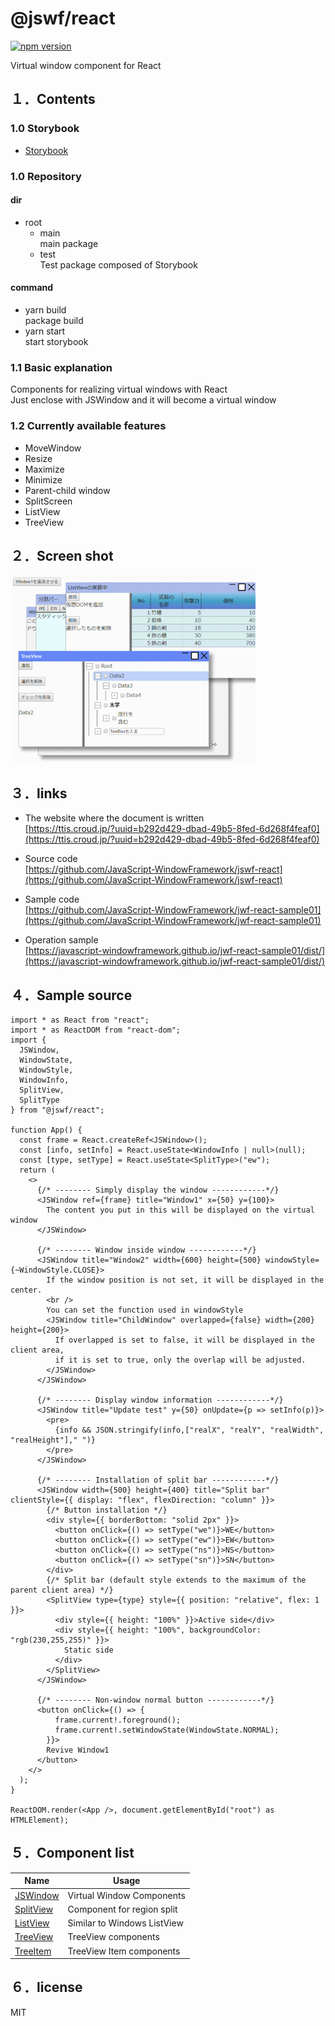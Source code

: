 # @jswf/react

[![npm version](https://badge.fury.io/js/%40jswf%2Freact.svg)](https://badge.fury.io/js/%40jswf%2Freact)  

Virtual window component for React

## １．Contents

### 1.0 Storybook

- [Storybook](https://javascript-windowframework.github.io/jswf-react/storybook-static/?path=/story/pages--all)

### 1.0 Repository

#### dir

- root
  - main  
     main package
  - test  
     Test package composed of Storybook

#### command

- yarn build  
    package build
- yarn start  
    start storybook

### 1.1 Basic explanation

Components for realizing virtual windows with React  
Just enclose with JSWindow and it will become a virtual window

### 1.2 Currently available features

- MoveWindow
- Resize
- Maximize
- Minimize
- Parent-child window
- SplitScreen
- ListView
- TreeView

## ２．Screen shot

![ScreenShot](https://raw.githubusercontent.com/JavaScript-WindowFramework/jwf-react-sample01/ScreenShot/ScreenShot.gif)

## ３．links

- The website where the document is written  
[https://ttis.croud.jp/?uuid=b292d429-dbad-49b5-8fed-6d268f4feaf0](https://ttis.croud.jp/?uuid=b292d429-dbad-49b5-8fed-6d268f4feaf0)

- Source code  
[https://github.com/JavaScript-WindowFramework/jswf-react](https://github.com/JavaScript-WindowFramework/jswf-react)

- Sample code  
[https://github.com/JavaScript-WindowFramework/jwf-react-sample01](https://github.com/JavaScript-WindowFramework/jwf-react-sample01)

- Operation sample  
[https://javascript-windowframework.github.io/jwf-react-sample01/dist/](https://javascript-windowframework.github.io/jwf-react-sample01/dist/)

## ４．Sample source

```tsx:index.tsx
import * as React from "react";
import * as ReactDOM from "react-dom";
import {
  JSWindow,
  WindowState,
  WindowStyle,
  WindowInfo,
  SplitView,
  SplitType
} from "@jswf/react";

function App() {
  const frame = React.createRef<JSWindow>();
  const [info, setInfo] = React.useState<WindowInfo | null>(null);
  const [type, setType] = React.useState<SplitType>("ew");
  return (
    <>
      {/* -------- Simply display the window ------------*/}
      <JSWindow ref={frame} title="Window1" x={50} y={100}>
        The content you put in this will be displayed on the virtual window
      </JSWindow>

      {/* -------- Window inside window ------------*/}
      <JSWindow title="Window2" width={600} height={500} windowStyle={~WindowStyle.CLOSE}>
        If the window position is not set, it will be displayed in the center.
        <br />
        You can set the function used in windowStyle
        <JSWindow title="ChildWindow" overlapped={false} width={200} height={200}>
          If overlapped is set to false, it will be displayed in the client area,
          if it is set to true, only the overlap will be adjusted.
        </JSWindow>
      </JSWindow>

      {/* -------- Display window information ------------*/}
      <JSWindow title="Update test" y={50} onUpdate={p => setInfo(p)}>
        <pre>
          {info && JSON.stringify(info,["realX", "realY", "realWidth", "realHeight"]," ")}
        </pre>
      </JSWindow>

      {/* -------- Installation of split bar ------------*/}
      <JSWindow width={500} height={400} title="Split bar" clientStyle={{ display: "flex", flexDirection: "column" }}>
        {/* Button installation */}
        <div style={{ borderBottom: "solid 2px" }}>
          <button onClick={() => setType("we")}>WE</button>
          <button onClick={() => setType("ew")}>EW</button>
          <button onClick={() => setType("ns")}>NS</button>
          <button onClick={() => setType("sn")}>SN</button>
        </div>
        {/* Split bar (default style extends to the maximum of the parent client area) */}
        <SplitView type={type} style={{ position: "relative", flex: 1 }}>
          <div style={{ height: "100%" }}>Active side</div>
          <div style={{ height: "100%", backgroundColor: "rgb(230,255,255)" }}>
            Static side
          </div>
        </SplitView>
      </JSWindow>

      {/* -------- Non-window normal button ------------*/}
      <button onClick={() => {
          frame.current!.foreground();
          frame.current!.setWindowState(WindowState.NORMAL);
        }}>
        Revive Window1
      </button>
    </>
  );
}

ReactDOM.render(<App />, document.getElementById("root") as HTMLElement);

```

## ５．Component list

| Name                                                                          | Usage                       |
| ----------------------------------------------------------------------------- | --------------------------- |
| [JSWindow](https://ttis.croud.jp/?uuid=f111063f-5af3-4158-816d-ae8c4f4c2ac7)  | Virtual Window Components   |
| [SplitView](https://ttis.croud.jp/?uuid=b3aa0115-2d3a-4ff3-afb0-c221d3e3918b) | Component for region split  |
| [ListView](https://ttis.croud.jp/?uuid=7f858598-112b-4d98-8890-19f4084c49a2)  | Similar to Windows ListView |
| [TreeView](https://ttis.croud.jp/?uuid=2ab9d650-0deb-4cdd-84c5-0481aee71ed3)  | TreeView components         |
| [TreeItem](https://ttis.croud.jp/?uuid=faedbbf6-eef3-43fc-9d02-7d61a4db7ed6)  | TreeView Item components    |

## ６．license

MIT
